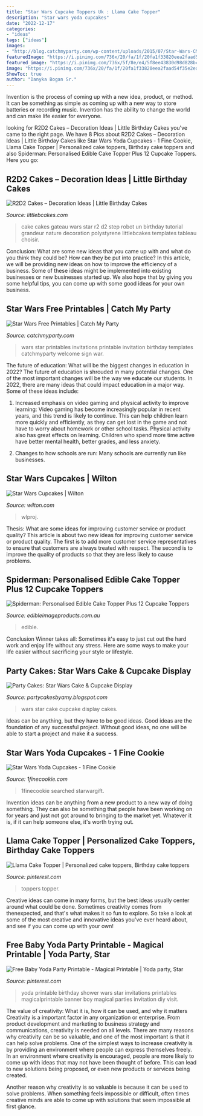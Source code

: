 ```yaml
---
title: "Star Wars Cupcake Toppers Uk : Llama Cake Topper"
description: "Star wars yoda cupcakes"
date: "2022-12-17"
categories:
- "ideas"
tags: ["ideas"]
images:
- "http://blog.catchmyparty.com/wp-content/uploads/2015/07/Star-Wars-CMP-Invitations.jpg"
featuredImage: "https://i.pinimg.com/736x/20/fa/1f/20fa1f33820eea2faad54f35e2ea62d6.jpg"
featured_image: "https://i.pinimg.com/736x/5f/8e/e4/5f8ee43830d98d828bc5facda146d5c2.jpg"
image: "https://i.pinimg.com/736x/20/fa/1f/20fa1f33820eea2faad54f35e2ea62d6.jpg"
ShowToc: true
author: "Danyka Bogan Sr."
---
```



Invention is the process of coming up with a new idea, product, or method. It can be something as simple as coming up with a new way to store batteries or recording music. Invention has the ability to change the world and can make life easier for everyone.

	

		
looking for R2D2 Cakes – Decoration Ideas | Little Birthday Cakes you've came to the right page. We have 8 Pics about R2D2 Cakes – Decoration Ideas | Little Birthday Cakes like Star Wars Yoda Cupcakes - 1 Fine Cookie, Llama Cake Topper | Personalized cake toppers, Birthday cake toppers and also Spiderman: Personalised Edible Cake Topper Plus 12 Cupcake Toppers. Here you go:
		
    
## R2D2 Cakes – Decoration Ideas | Little Birthday Cakes

<img loading=lazy src="http://www.littlebcakes.com/wp-content/uploads/2014/01/R2D2-Cake.jpg" onerror="this.onerror=null;this.src='https://tse3.mm.bing.net/th?id=OIP.5eLXqiH1rwqq4-cKggSt-AHaJ7&amp;pid=15.1';" alt="R2D2 Cakes – Decoration Ideas | Little Birthday Cakes">

_Source: littlebcakes.com_

>cake cakes gateau wars star r2 d2 step robot un birthday tutorial grandeur nature decoration polystyrene littlebcakes templates tableau choisir. 

	

Conclusion: What are some new ideas that you came up with and what do you think they could be? How can they be put into practice?
In this article, we will be providing new ideas on how to improve the efficiency of a business. Some of these ideas might be implemented into existing businesses or new businesses started up. We also hope that by giving you some helpful tips, you can come up with some good ideas for your own business.

    
## Star Wars Free Printables | Catch My Party

<img loading=lazy src="http://blog.catchmyparty.com/wp-content/uploads/2015/07/Star-Wars-CMP-Invitations.jpg" onerror="this.onerror=null;this.src='https://tse2.mm.bing.net/th?id=OIP.EBW1VTBK4s3LNWFHFYmZDwHaKZ&amp;pid=15.1';" alt="Star Wars Free Printables | Catch My Party">

_Source: catchmyparty.com_

>wars star printables invitations printable invitation birthday templates catchmyparty welcome sign war. 

	

The future of education: What will be the biggest changes in education in 2022?
The future of education is shrouded in many potential changes. One of the most important changes will be the way we educate our students. In 2022, there are many ideas that could impact education in a major way. Some of these ideas include: 
1) Increased emphasis on video gaming and physical activity to improve learning: Video gaming has become increasingly popular in recent years, and this trend is likely to continue. This can help children learn more quickly and efficiently, as they can get lost in the game and not have to worry about homework or other school tasks. Physical activity also has great effects on learning. Children who spend more time active have better mental health, better grades, and less anxiety. 

2) Changes to how schools are run: Many schools are currently run like businesses.

    
## Star Wars Cupcakes | Wilton

<img loading=lazy src="https://www.wilton.com/dw/image/v2/AAWA_PRD/on/demandware.static/-/Sites-wilton-project-master/default/dw8d8a67bc/images/project/WLPROJ-8525/StarWarsCupcakes.jpg?sw=800&amp;sh=800" onerror="this.onerror=null;this.src='https://tse1.mm.bing.net/th?id=OIP.9AuVh2HMJOfCQZU4jkmrzwHaHa&amp;pid=15.1';" alt="Star Wars Cupcakes | Wilton">

_Source: wilton.com_

>wlproj. 

	

Thesis: What are some ideas for improving customer service or product quality?
This article is about two new ideas for improving customer service or product quality. The first is to add more customer service representatives to ensure that customers are always treated with respect. The second is to improve the quality of products so that they are less likely to cause problems.

    
## Spiderman: Personalised Edible Cake Topper Plus 12 Cupcake Toppers

<img loading=lazy src="https://cdn.shopify.com/s/files/1/1176/9954/products/B_-_SM1_-_Spider_Man_grande.jpg?v=1462063891" onerror="this.onerror=null;this.src='https://tse3.mm.bing.net/th?id=OIP.Aixhnu_6xosSFtknUi0lQQAAAA&amp;pid=15.1';" alt="Spiderman: Personalised Edible Cake Topper Plus 12 Cupcake Toppers">

_Source: edibleimageproducts.com.au_

>edible. 

	

Conclusion
Winner takes all: Sometimes it's easy to just cut out the hard work and enjoy life without any stress. Here are some ways to make your life easier without sacrificing your style or lifestyle.

    
## Party Cakes: Star Wars Cake &amp; Cupcake Display

<img loading=lazy src="http://2.bp.blogspot.com/-u8YEAHyDcus/UHRaUchh_jI/AAAAAAAAEMA/icn1_MzFuV8/s1600/IMG_0417.JPG" onerror="this.onerror=null;this.src='https://tse1.mm.bing.net/th?id=OIP.6PhsRirZyNNLl2gZ-6JzagHaJ4&amp;pid=15.1';" alt="Party Cakes: Star Wars Cake &amp; Cupcake Display">

_Source: partycakesbyamy.blogspot.com_

>wars star cake cupcake display cakes. 

	

Ideas can be anything, but they have to be good ideas. Good ideas are the foundation of any successful project. Without good ideas, no one will be able to start a project and make it a success.

    
## Star Wars Yoda Cupcakes - 1 Fine Cookie

<img loading=lazy src="http://1finecookie.com/wp-content/uploads/2016/04/Yoda-Cupcakes-font.jpg" onerror="this.onerror=null;this.src='https://tse2.mm.bing.net/th?id=OIP.2zn9CriQA4N4GVf-tGjD0wHaE8&amp;pid=15.1';" alt="Star Wars Yoda Cupcakes - 1 Fine Cookie">

_Source: 1finecookie.com_

>1finecookie searched starwargift. 

	

Invention ideas can be anything from a new product to a new way of doing something. They can also be something that people have been working on for years and just not got around to bringing to the market yet. Whatever it is, if it can help someone else, it's worth trying out.

    
## Llama Cake Topper | Personalized Cake Toppers, Birthday Cake Toppers

<img loading=lazy src="https://i.pinimg.com/736x/20/fa/1f/20fa1f33820eea2faad54f35e2ea62d6.jpg" onerror="this.onerror=null;this.src='https://tse4.mm.bing.net/th?id=OIP.670973KNkSisKOirXMP0fQHaJ4&amp;pid=15.1';" alt="Llama Cake Topper | Personalized cake toppers, Birthday cake toppers">

_Source: pinterest.com_

>toppers topper. 

	

Creative ideas can come in many forms, but the best ideas usually center around what could be done. Sometimes creativity comes from thenexpected, and that's what makes it so fun to explore. So take a look at some of the most creative and innovative ideas you've ever heard about, and see if you can come up with your own!

    
## Free Baby Yoda Party Printable - Magical Printable | Yoda Party, Star

<img loading=lazy src="https://i.pinimg.com/736x/5f/8e/e4/5f8ee43830d98d828bc5facda146d5c2.jpg" onerror="this.onerror=null;this.src='https://tse3.mm.bing.net/th?id=OIP.jvzOHjEhRhJaB-z7kGv6WAHaMs&amp;pid=15.1';" alt="Free Baby Yoda Party Printable - Magical Printable | Yoda party, Star">

_Source: pinterest.com_

>yoda printable birthday shower wars star invitations printables magicalprintable banner boy magical parties invitation diy visit. 

	

The value of creativity: What it is, how it can be used, and why it matters
Creativity is a important factor in any organization or enterprise. From product development and marketing to business strategy and communications, creativity is needed on all levels. There are many reasons why creativity can be so valuable, and one of the most important is that it can help solve problems.
One of the simplest ways to increase creativity is by providing an environment where people can express themselves freely. In an environment where creativity is encouraged, people are more likely to come up with ideas that may not have been thought of before. This can lead to new solutions being proposed, or even new products or services being created.

Another reason why creativity is so valuable is because it can be used to solve problems. When something feels impossible or difficult, often times creative minds are able to come up with solutions that seem impossible at first glance.

